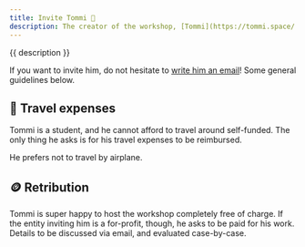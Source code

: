 ```yaml
---
title: Invite Tommi 🚀
description: The creator of the workshop, [Tommi](https://tommi.space/ 'The virtual representation of Tommi’s mind'), is the person who hosted it the most, so far. He looooooves to go around the world and enthusiastically involve people of every age in many different contexts and events!
---
```


{{ description }}

If you want to invite him, do not hesitate to [write him an email](mailto:lost.in@tommi.space)! Some general guidelines below.

## 🚅 Travel expenses

Tommi is a student, and he cannot afford to travel around self-funded. The only thing he asks is for his travel expenses to be reimbursed.

He prefers not to travel by airplane.

## 🪙 Retribution

Tommi is super happy to host the workshop completely free of charge. If the entity inviting him is a for-profit, though, he asks to be paid for his work. Details to be discussed via email, and evaluated case-by-case.
